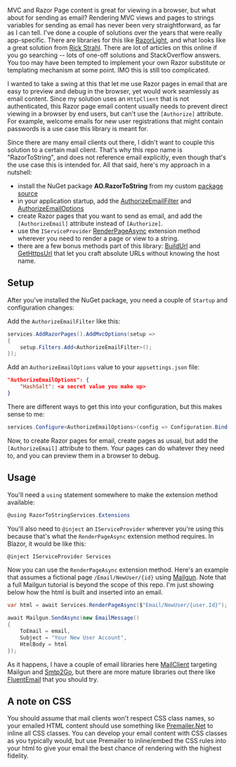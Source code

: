 MVC and Razor Page content is great for viewing in a browser, but what about for sending as email? Rendering MVC views and pages to strings variables for sending as email has never been very straightforward, as far as I can tell. I've done a couple of solutions over the years that were really app-specific. There are libraries for this like [RazorLight](https://github.com/toddams/RazorLight), and what looks like a great solution from [Rick Strahl](https://weblog.west-wind.com/posts/2022/Jun/21/Back-to-Basics-Rendering-Razor-Views-to-String-in-ASPNET-Core#how-to-capture-razor-output). There are lot of articles on this online if you go searching -- lots of one-off solutions and StackOverflow answers. You too may have been tempted to implement your own Razor substitute or templating mechanism at some point. IMO this is still too complicated.

I wanted to take a swing at this that let me use Razor pages in email that are easy to preview and debug in the browser, yet would work seamlessly as email content. Since my solution uses an `HttpClient` that is not authenticated, this Razor page email content usually needs to prevent direct viewing in a browser by end users, but can't use the `[Authorize]` attribute. For example, welcome emails for new user registrations that might contain passwords is a use case this library is meant for.

Since there are many email clients out there, I didn't want to couple this solution to a certain mail client. That's why this repo name is "RazorToString", and does not reference email explicitly, even though that's the use case this is intended for. All that said, here's my approach in a nutshell:

- install the NuGet package **AO.RazorToString** from my custom [package source](https://aosoftware.blob.core.windows.net/packages/index.json)
- in your application startup, add the [AuthorizeEmailFilter](https://github.com/adamfoneil/RazorToString/blob/master/RazorToString/Filters/AuthorizeEmailFilter.cs) and [AuthorizeEmailOptions](https://github.com/adamfoneil/RazorToString/blob/master/RazorToString/Models/AuthorizeEmailOptions.cs)
- create Razor pages that you want to send as email, and add the `[AuthorizeEmail]` attribute instead of `[Authorize]`.
- use the `IServiceProvider` [RenderPageAsync](https://github.com/adamfoneil/RazorToString/blob/master/RazorToString/Extensions/ServiceProviderExtensions.cs#L41) extension method wherever you need to render a page or view to a string.
- there are a few bonus methods part of this library: [BuildUrl](https://github.com/adamfoneil/RazorToString/blob/master/RazorToString/Extensions/ServiceProviderExtensions.cs#L39) and [GetHttpsUrl](https://github.com/adamfoneil/RazorToString/blob/master/RazorToString/Extensions/ServiceProviderExtensions.cs#L25) that let you craft absolute URLs without knowing the host name.

## Setup
After you've installed the NuGet package, you need a couple of `Startup` and configuration changes:

Add the `AuthorizeEmailFilter` like this:
```csharp
services.AddRazorPages().AddMvcOptions(setup =>
{
    setup.Filters.Add<AuthorizeEmailFilter>();
});
```

Add an `AuthorizeEmailOptions` value to your `appsettings.json` file:

```json
"AuthorizeEmailOptions": {
    "HashSalt": <a secret value you make up>
}
```

There are different ways to get this into your configuration, but this makes sense to me:
```csharp
services.Configure<AuthorizeEmailOptions>(config => Configuration.Bind("AuthorizeEmailOptions", config));            
```

Now, to create Razor pages for email, create pages as usual, but add the `[AuthorizeEmail]` attribute to them. Your pages can do whatever they need to, and you can preview them in a browser to debug.

## Usage

You'll need a `using` statement somewhere to make the extension method available:
```csharp
@using RazorToStringServices.Extensions
```
You'll also need to `@inject` an `IServiceProvider` wherever you're using this because that's what the `RenderPageAsync` extension method requires. In Blazor, it would be like this:
```csharp
@inject IServiceProvider Services
```
Now you can use the `RenderPageAsync` extension method. Here's an example that assumes a fictional page `/Email/NewUser/{id}` using [Mailgun](https://www.mailgun.com/). Note that a full Mailgun tutorial is beyond the scope of this repo. I'm just showing below how the html is built and inserted into an email.

```csharp
var html = await Services.RenderPageAsync($"Email/NewUser/{user.Id}");

await Mailgun.SendAsync(new EmailMessage()
{
    ToEmail = email,
    Subject = "Your New User Account",
    HtmlBody = html
});
```
As it happens, I have a couple of email libraries here [MailClient](https://github.com/adamfoneil/MailClient) targeting Mailgun and [Smtp2Go](https://www.smtp2go.com/), but there are more mature libraries out there like [FluentEmail](https://github.com/lukencode/FluentEmail) that you should try.

## A note on CSS
You should assume that mail clients won't respect CSS class names, so your emailed HTML content should use something like [Premailer.Net](https://github.com/milkshakesoftware/PreMailer.Net) to inline all CSS classes. You can develop your email content with CSS classes as you typically would, but use Premailer to inline/embed the CSS rules into your html to give your email the best chance of rendering with the highest fidelity.
